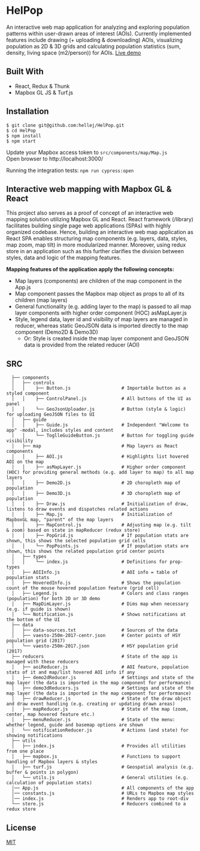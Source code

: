 # HelPop
An interactive web map application for analyzing and exploring population patterns within user-drawn areas of interest (AOIs). Currently implemented features include drawing (+ uploading & downloading) AOIs, visualizing population as 2D & 3D grids and calculating population statistics (sum, density, living space (m2/person)) for AOIs. [Live demo](https://hel-pop.firebaseapp.com/)

## Built With
* React, Redux & Thunk
* Mapbox GL JS & Turf.js

## Installation
```
$ git clone git@github.com:hellej/HelPop.git
$ cd HelPop
$ npm install
$ npm start
```
Update your Mapbox access token to `src/components/map/Map.js`<br>
Open browser to http://localhost:3000/

Running the integration tests: `npm run cypress:open`

## Interactive web mapping with Mapbox GL & React
This project also serves as a proof of concept of an interactive web mapping solution utilizing Mapbox GL and React. React framework (/library) facilitates building single page web applications (SPAs) with highly organized codebase. Hence, building an interactive web map application as React SPA enables structuring map components (e.g. layers, data, styles, map zoom, map tilt) in more modularized manner. Moreover, using redux store in an application such as this further clarifies the division between styles, data and logic of the mapping features. 

**Mapping features of the application apply the following concepts:**
* Map layers (components) are children of the map component in the App.js
* Map component passes the Mapbox map object as props to all of its children (map layers)
* General functionality (e.g. adding layer to the map) is passed to all map layer components with higher order component (HOC) asMapLayer.js 
* Style, legend data, layer id and visibility of map layers are managed in reducer, whereas static GeoJSON data is imported directly to the map component (Demo2D & Demo3D) 
  * Or: Style is created inside the map layer component and GeoJSON data is provided from the related reducer (AOI)

## SRC
``` 
  ├── components
  │   ├── controls   
  │   │    ├── Button.js                   # Importable button as a styled component
  │   │    ├── ControlPanel.js             # All buttons of the UI as panel
  │   │    └── GeoJsonUploader.js          # Button (style & logic) for uploading GeoJSON files to UI
  │   ├── guide 
  │   │    ├── Guide.js                    # Independent "Welcome to app" -modal, includes styles and content
  │   │    └── ToglleGuideButton.js        # Button for toggling guide visibility
  │   ├── map                              # Map layers as React components
  │   │    ├── AOI.js                      # Highlights list hovered AOI on the map
  │   │    ├── asMapLayer.js               # Higher order component (HOC) for providing general methods (e.g. add layer to map) to all map layers
  │   │    ├── Demo2D.js                   # 2D choropleth map of population
  │   │    ├── Demo3D.js                   # 3D choropleth map of population
  │   │    ├── Draw.js                     # Initialization of draw, listens to draw events and dispatches related actions
  │   │    ├── Map.js                      # Initialization of MapboxGL map, "parent" of the map layers
  │   │    ├── MapControl.js               # Adjusting map (e.g. tilt & zoom) based on state in mapReducer (redux store)
  │   │    ├── PopGrid.js                  # If population stats are shown, this shows the selected population grid cells
  │   │    └── PopPoints.js                # If population stats are shown, this shows the related population grid center points
  │   ├── types
  │   │    └── index.js                    # Definitions for prop-types
  │   ├── AOIInfo.js                       # AOI info = table of population stats
  │   ├── HoveredInfo.js                   # Shows the population count of the mouse hovered population feature (grid cell)
  │   ├── Legend.js                        # Colors and class ranges (population) for both 2D or 3D demo
  │   ├── MapDimLayer.js                   # Dims map when necessary (e.g. if guide is shown)
  │   └── Notification.js                  # Shows notifications at the bottom of the UI
  ├── data 
  │   ├── data-sources.txt                 # Sources of the data
  │   ├── vaesto-250m-2017-centr.json      # Center points of HSY population grid (2017)
  │   └── vaesto-250m-2017.json            # HSY population grid (2017)
  ├── reducers                             # State of the app is managed with these reducers
  │   ├── aoiReducer.js                    # AOI feature, population stats of it and map/list hovered AOI info if any
  │   ├── demo2dReducer.js                 # Settings and state of the map layer (the data is imported in the map component for performance)
  │   ├── demo3dReducers.js                # Settings and state of the map layer (the data is imported in the map component for performance)
  │   ├── drawReducer.js                   # State of the draw object and draw event handling (e.g. creating or updating drawn areas)
  │   ├── mapReducer.js                    # State of the map (zoom, center, map hovered feature etc.)
  │   ├── menuReducer.js                   # State of the menu: whether legend, guide and basemap options are shown
  │   └── notificationReducer.js           # Actions (and state) for showing notifications
  ├── utils                        
  │   ├── index.js                         # Provides all utilities from one place
  │   ├── mapbox.js                        # Functions to support handling of Mapbox layers & styles
  │   ├── turf.js                          # Geospatial analysis (e.g. buffer & points in polygon)
  │   └── utils.js                         # General utilities (e.g. calculation of population stats)
  │── App.js                               # All components of the app
  │── constants.js                         # URLs to Mapbox map styles
  │── index.js                             # Renders app to root-div
  └── store.js                             # Reducers combined to a redux store
```

## License
[MIT](LICENSE)